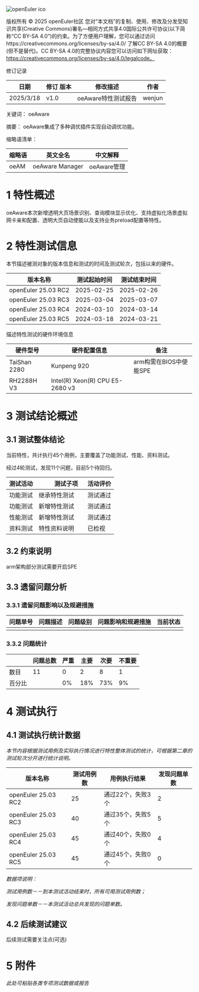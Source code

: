 ![openEuler ico](../../images/openEuler.png)

版权所有 © 2025  openEuler社区
您对“本文档”的复制、使用、修改及分发受知识共享(Creative Commons)署名—相同方式共享4.0国际公共许可协议(以下简称“CC BY-SA 4.0”)的约束。为了方便用户理解，您可以通过访问https://creativecommons.org/licenses/by-sa/4.0/ 了解CC BY-SA 4.0的概要 (但不是替代)。CC BY-SA 4.0的完整协议内容您可以访问如下网址获取：https://creativecommons.org/licenses/by-sa/4.0/legalcode。

修订记录

| 日期      | 修订   版本 | 修改描述                | 作者   |
| --------- | ----------- | ----------------------- | ------ |
| 2025/3/18 | v1.0        | oeAware特性测试报告 | wenjun |

关键词：  oeAware

摘要：
oeAware集成了多种调优插件实现自动调优功能。

缩略语清单：

| 缩略语 | 英文全名                 | 中文解释            |
| ------ | ------------------------ | ------------------- |
| oeAM   |  oeAware Manager  | oeAware管理 |

# 1     特性概述

oeAware本次新增透明大页场景识别、查询模块显示优化、支持虚拟化场景虚拟网卡亲和配置、透明大页自动使能以及支持业务preload配置等特性。


# 2     特性测试信息

本节描述被测对象的版本信息和测试的时间及测试轮次，包括以来的硬件。

| 版本名称            | 测试起始时间 | 测试结束时间 |
| ------------------- | ------------ | ------------ |
| openEuler 25.03 RC2 | 2025-02-25   | 2025-02-26   |
| openEuler 25.03 RC3 | 2025-03-04   | 2025-03-07   |
| openEuler 25.03 RC4 | 2024-03-10   | 2024-03-14   |
| openEuler 25.03 RC5 | 2024-03-18   | 2024-03-21   |

描述特性测试的硬件环境信息

| 硬件型号         | 硬件配置信息             | 备注                   |
| ---------------- | ------------------------ | ---------------------- |
| TaiShan 2280     |     Kunpeng 920       | arm构需在BIOS中使能SPE |
| RH2288H V3     |     Intel(R) Xeon(R) CPU E5-2680 v3      |            |

# 3     测试结论概述

## 3.1   测试整体结论

当前特性，共计执行45个用例，主要覆盖了功能测试、性能、资料测试。

经过4轮测试，发现11个问题，目前5个待回归。

| 测试活动         |　　测试子项             | 活动评价                   |
| ---------------- | ------------------------ | ---------------------- |
| 功能测试     |     继承特性测试       | 测试通过 |
| 功能测试     |     新增特性测试       | 测试通过 |
| 性能测试     |     新增特性测试       | 测试通过 |
| 资料测试     |     特性资料说明      　| 已检视 |

## 3.2   约束说明

arm架构部分测试需要开启SPE

## 3.3   遗留问题分析

### 3.3.1 遗留问题影响以及规避措施

| 问题单号 | 问题描述 | 问题级别 | 问题影响和规避措施 | 当前状态 |
| -------- | -------- | -------- | ------------------ | -------- |
|          |          |          |                    |          |

### 3.3.2 问题统计

|        | 问题总数 | 严重 | 主要 | 次要 | 不重要 |
| ------ | -------- | ---- | ---- | ---- | ------ |
| 数目   |  11      | 0    | 2    |  8   |   1     |
| 百分比 |          | 0%   | 18%  | 73%  |   9%    |

# 4     测试执行

## 4.1   测试执行统计数据

*本节内容根据测试用例及实际执行情况进行特性整体测试的统计，可根据第二章的测试轮次分开进行统计说明。*

| 版本名称            | 测试用例数 | 用例执行结果       | 发现问题单数 |
| ------------------- | ---------- | ------------------ | ------------ |
| openEuler 25.03 RC2 | 25        | 通过22个，失败3个 |    2            |
| openEuler 25.03 RC3 | 40        | 通过35个，失败5个 |    5            |
| openEuler 25.03 RC4 | 45        | 通过40个，失败0个 |    4            |
| openEuler 25.03 RC5 | 45        | 通过45个，失败0个 |    0            |

*数据项说明：*

*测试用例数－－到本测试活动结束时，所有可用测试用例数；*

*发现问题单数－－本测试活动总共发现的问题单数。*

## 4.2   后续测试建议

后续测试需要关注点(可选)

# 5     附件

*此处可粘贴各类专项测试数据或报告*
